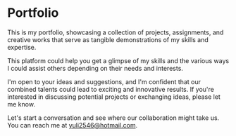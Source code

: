 
# Portfolio

This is my portfolio, showcasing a collection of projects, assignments, and creative works that serve as tangible demonstrations of my skills and expertise.

This platform could help you get a glimpse of my skills and the various ways I could assist others depending on their needs and interests.

I'm open to your ideas and suggestions, and I'm confident that our combined talents could lead to exciting and innovative results. If you're interested in discussing potential projects or exchanging ideas, please let me know.

Let's start a conversation and see where our collaboration might take us. You can reach me at <yuli2546@hotmail.com>.

